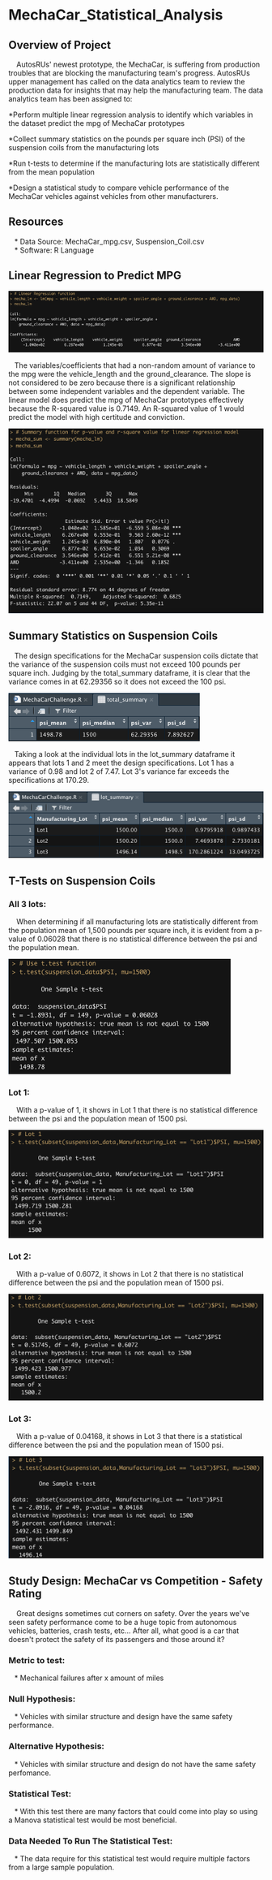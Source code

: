 # MechaCar_Statistical_Analysis

## Overview of Project
&nbsp;&nbsp;&nbsp; AutosRUs' newest prototype, the MechaCar, is suffering from production troubles that are blocking the manufacturing team's progress.  AutosRUs upper management has called on the data analytics team to review the production data for insights that may help the manufacturing team.  The data analytics team has been assigned to:

*Perform multiple linear regression analysis to identify which variables in the dataset predict the mpg of MechaCar prototypes

*Collect summary statistics on the pounds per square inch (PSI) of the suspension coils from the manufacturing lots

*Run t-tests to determine if the manufacturing lots are statistically different from the mean population

*Design a statistical study to compare vehicle performance of the MechaCar vehicles against vehicles from other manufacturers.

## Resources
&nbsp;&nbsp;&nbsp;* Data Source: MechaCar_mpg.csv, Suspension_Coil.csv
<br />
&nbsp;&nbsp;&nbsp;* Software: R Language

## Linear Regression to Predict MPG

![lm](https://github.com/LaszloCravensworth/MechaCar_Statistical_Analysis/blob/main/analysis_pngs/MechaCar_lm.png)
<br />

&nbsp;&nbsp;&nbsp;The variables/coefficients that had a non-random amount of variance to the mpg were the vehicle_length and the ground_clearance.  The slope is not considered to be zero because there is a significant relationship between some independent variables and the dependent variable.  The linear model does predict the mpg of MechaCar prototypes effectively because the R-squared value is 0.7149.  An R-squared value of 1 would predict the model with high certitude and conviction.

![summary](https://github.com/LaszloCravensworth/MechaCar_Statistical_Analysis/blob/main/analysis_pngs/MechaCar_summary.png)

## Summary Statistics on Suspension Coils

&nbsp;&nbsp;&nbsp;The design specifications for the MechaCar suspension coils dictate that the variance of the suspension coils must not exceed 100 pounds per square inch.  Judging by the total_summary dataframe, it is clear that the variance comes in at 62.29356 so it does not exceed the 100 psi. 

![total_summary](https://github.com/LaszloCravensworth/MechaCar_Statistical_Analysis/blob/main/analysis_pngs/total_summary_df.png)

&nbsp;&nbsp;&nbsp;Taking a look at the individual lots in the lot_summary dataframe it appears that lots 1 and 2 meet the design specifications.  Lot 1 has a variance of 0.98 and lot 2 of 7.47.  Lot 3's variance far exceeds the specifications at 170.29.

![lot_summary](https://github.com/LaszloCravensworth/MechaCar_Statistical_Analysis/blob/main/analysis_pngs/lot_summary_df.png)

## T-Tests on Suspension Coils

### All 3 lots:

&nbsp;&nbsp;&nbsp; When determining if all manufacturing lots are statistically different from the population mean of 1,500 pounds per square inch, it is evident from a p-value of 0.06028 that there is no statistical difference between the psi and the population mean.

![ttest_all](https://github.com/LaszloCravensworth/MechaCar_Statistical_Analysis/blob/main/analysis_pngs/t_test_all.png)

### Lot 1:

&nbsp;&nbsp;&nbsp; With a p-value of 1, it shows in Lot 1 that there is no statistical difference between the psi and the population mean of 1500 psi.

![lot_1](https://github.com/LaszloCravensworth/MechaCar_Statistical_Analysis/blob/main/analysis_pngs/t_test_lot1.png)

### Lot 2:

&nbsp;&nbsp;&nbsp; With a p-value of 0.6072, it shows in Lot 2 that there is no statistical difference between the psi and the population mean of 1500 psi.

![lot_2](https://github.com/LaszloCravensworth/MechaCar_Statistical_Analysis/blob/main/analysis_pngs/t_test_lot2.png)

### Lot 3:

&nbsp;&nbsp;&nbsp; With a p-value of 0.04168, it shows in Lot 3 that there is a statistical difference between the psi and the population mean of 1500 psi.

![lot_3](https://github.com/LaszloCravensworth/MechaCar_Statistical_Analysis/blob/main/analysis_pngs/t_test_lot3.png)

## Study Design: MechaCar vs Competition - Safety Rating

&nbsp;&nbsp;&nbsp; Great designs sometimes cut corners on safety.  Over the years we've seen safety performance come to be a huge topic from autonomous vehicles, batteries, crash tests, etc... After all, what good is a car that doesn't protect the safety of its passengers and those around it?

### Metric to test:
&nbsp;&nbsp;&nbsp;* Mechanical failures after x amount of miles

### Null Hypothesis:
&nbsp;&nbsp;&nbsp;* Vehicles with similar structure and design have the same safety performance.

### Alternative Hypothesis:
&nbsp;&nbsp;&nbsp;* Vehicles with similar structure and design do not have the same safety perfomance.

### Statistical Test:
&nbsp;&nbsp;&nbsp;* With this test there are many factors that could come into play so using a Manova statistical test would be most beneficial.

### Data Needed To Run The Statistical Test:

&nbsp;&nbsp;&nbsp;* The data require for this statistical test would require multiple factors from a large sample population.

